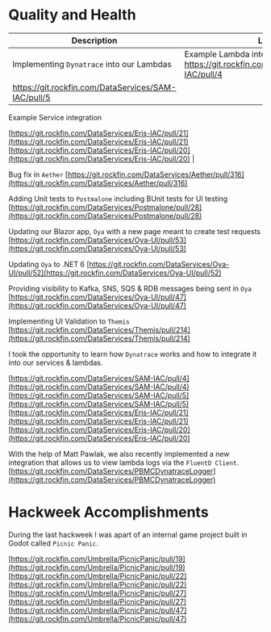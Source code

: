 # Quality and Health

| Description | Link |
| -------- | ------- |
| Implementing `Dynatrace` into our Lambdas | Example Lambda integration https://git.rockfin.com/DataServices/SAM-IAC/pull/4
https://git.rockfin.com/DataServices/SAM-IAC/pull/5 |
Example Service integration

[https://git.rockfin.com/DataServices/Eris-IAC/pull/21](https://git.rockfin.com/DataServices/Eris-IAC/pull/21)
[https://git.rockfin.com/DataServices/Eris-IAC/pull/20](https://git.rockfin.com/DataServices/Eris-IAC/pull/20) |


Bug fix in `Aether` [https://git.rockfin.com/DataServices/Aether/pull/316](https://git.rockfin.com/DataServices/Aether/pull/316)

Adding Unit tests to `Postmalone` including BUnit tests for UI testing [https://git.rockfin.com/DataServices/Postmalone/pull/28](https://git.rockfin.com/DataServices/Postmalone/pull/28)

Updating our Blazor app, `Oya` with a new page meant to create test requests [https://git.rockfin.com/DataServices/Oya-UI/pull/53](https://git.rockfin.com/DataServices/Oya-UI/pull/53)

Updating `Oya` to .NET 6 [https://git.rockfin.com/DataServices/Oya-UI/pull/52](https://git.rockfin.com/DataServices/Oya-UI/pull/52)

Providing visibility to Kafka, SNS, SQS & RDB messages being sent in `Oya` [https://git.rockfin.com/DataServices/Oya-UI/pull/47](https://git.rockfin.com/DataServices/Oya-UI/pull/47)

Implementing UI Validation to `Themis`
[https://git.rockfin.com/DataServices/Themis/pull/214](https://git.rockfin.com/DataServices/Themis/pull/214)

I took the opportunity to learn how `Dynatrace` works and how to integrate it into our services & lambdas.

[https://git.rockfin.com/DataServices/SAM-IAC/pull/4](https://git.rockfin.com/DataServices/SAM-IAC/pull/4)
[https://git.rockfin.com/DataServices/SAM-IAC/pull/5](https://git.rockfin.com/DataServices/SAM-IAC/pull/5)
[https://git.rockfin.com/DataServices/Eris-IAC/pull/21](https://git.rockfin.com/DataServices/Eris-IAC/pull/21)
[https://git.rockfin.com/DataServices/Eris-IAC/pull/20](https://git.rockfin.com/DataServices/Eris-IAC/pull/20)

With the help of Matt Pawlak, we also recently implemented a new integration that allows us to view lambda logs via the `FluentD Client`.
[https://git.rockfin.com/DataServices/PBMCDynatraceLogger](https://git.rockfin.com/DataServices/PBMCDynatraceLogger)

# Hackweek Accomplishments

During the last hackweek I was apart of an internal game project built in Godot called `Picnic Panic`.

[https://git.rockfin.com/Umbrella/PicnicPanic/pull/19](https://git.rockfin.com/Umbrella/PicnicPanic/pull/19)
[https://git.rockfin.com/Umbrella/PicnicPanic/pull/22](https://git.rockfin.com/Umbrella/PicnicPanic/pull/22)
[https://git.rockfin.com/Umbrella/PicnicPanic/pull/27](https://git.rockfin.com/Umbrella/PicnicPanic/pull/27)
[https://git.rockfin.com/Umbrella/PicnicPanic/pull/47](https://git.rockfin.com/Umbrella/PicnicPanic/pull/47)

